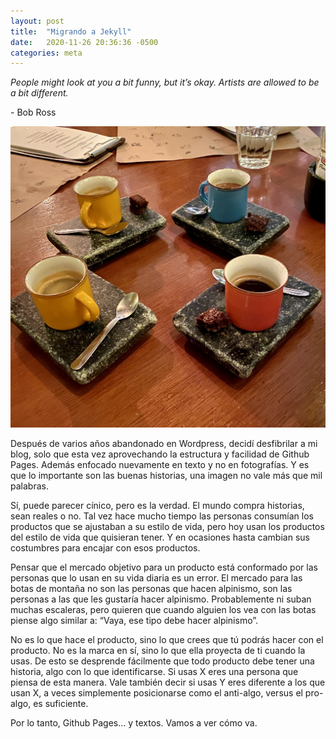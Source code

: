 ```yaml
---
layout: post
title:  "Migrando a Jekyll"
date:   2020-11-26 20:36:36 -0500
categories: meta
---
```

*People might look at you a bit funny, but it’s okay. Artists are allowed to be a bit different.*

\- Bob Ross

![Coffe Pots](_site/assets/20200111_015003846_iOS.jpg "Coffee Pots")

Después de varios años abandonado en Wordpress, decidí desfibrilar a mi blog, solo que esta vez aprovechando la estructura y facilidad de Github Pages. Además enfocado nuevamente en texto y no en fotografías. Y es que lo importante son las buenas historias, una imagen no vale más que mil palabras.

Sí, puede parecer cínico, pero es la verdad. El mundo compra historias, sean reales o no. Tal vez hace mucho tiempo las personas consumían los productos que se ajustaban a su estilo de vida, pero hoy usan los productos del estilo de vida que quisieran tener. Y en ocasiones hasta cambian sus costumbres para encajar con esos productos.

Pensar que el mercado objetivo para un producto está conformado por las personas que lo usan en su vida diaria es un error. El mercado para las botas de montaña no son las personas que hacen alpinismo, son las personas a las que les gustaría hacer alpinismo. Probablemente ni suban muchas escaleras, pero quieren que cuando alguien los vea con las botas piense algo similar a: “Vaya, ese tipo  debe hacer alpinismo”.

No es lo que hace el producto, sino lo que crees que tú podrás hacer con el producto. No es la marca en sí, sino lo que ella proyecta de ti cuando la usas. De esto se desprende fácilmente que todo producto debe tener una historia, algo con lo que identificarse. Si usas X eres una persona que piensa de esta manera. Vale también decir si usas Y eres diferente a los que usan X, a veces simplemente posicionarse como el anti-algo, versus el pro-algo, es suficiente.

Por lo tanto, Github Pages... y textos. Vamos a ver cómo va.
<!--more-->
